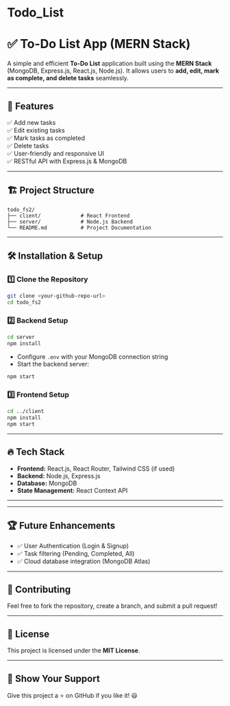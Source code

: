 # Todo_List


# ✅ To-Do List App (MERN Stack)

A simple and efficient **To-Do List** application built using the **MERN Stack** (MongoDB, Express.js, React.js, Node.js). It allows users to **add, edit, mark as complete, and delete tasks** seamlessly.

---

## 🚀 Features
✅ Add new tasks  
✅ Edit existing tasks  
✅ Mark tasks as completed  
✅ Delete tasks  
✅ User-friendly and responsive UI  
✅ RESTful API with Express.js & MongoDB  

---

## 🏗️ Project Structure
```
todo_fs2/
├── client/             # React Frontend
├── server/             # Node.js Backend
└── README.md           # Project Documentation
```

---

## 🛠️ Installation & Setup
### **1️⃣ Clone the Repository**
```bash
git clone <your-github-repo-url>
cd todo_fs2
```

### **2️⃣ Backend Setup**
```bash
cd server
npm install
```
- Configure `.env` with your MongoDB connection string
- Start the backend server:
```bash
npm start
```

### **3️⃣ Frontend Setup**
```bash
cd ../client
npm install
npm start
```

---

## 🔥 Tech Stack
- **Frontend:** React.js, React Router, Tailwind CSS (if used)
- **Backend:** Node.js, Express.js
- **Database:** MongoDB
- **State Management:** React Context API

---

---

## 🏆 Future Enhancements
- ✅ User Authentication (Login & Signup)  
- ✅ Task filtering (Pending, Completed, All)  
- ✅ Cloud database integration (MongoDB Atlas)  

---

## 🤝 Contributing
Feel free to fork the repository, create a branch, and submit a pull request!

---

## 📜 License
This project is licensed under the **MIT License**.

---

## 🌟 Show Your Support
Give this project a ⭐ on GitHub if you like it! 😃  
